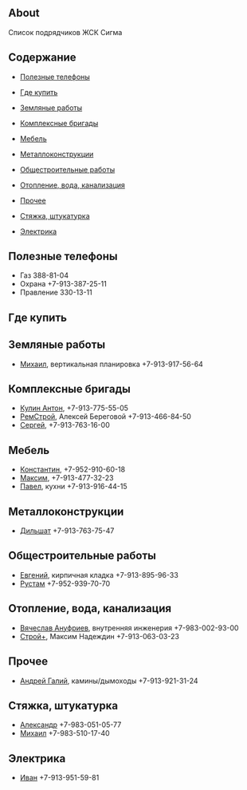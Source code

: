 ## About
Список подрядчиков ЖСК Сигма

## Содержание

- [Полезные телефоны](#полезные-телефоны)

- [Где купить](#где-купить)
- [Земляные работы](#земляные-работы)
- [Комплексные бригады](#комплексные-бригады)
- [Мебель](#мебель)
- [Металлоконструкции](#металлоконструкции)
- [Общестроительные работы](#общестроительные-работы)
- [Отопление, вода, канализация](#отопление-вода-канализация)
- [Прочее](#прочее)
- [Стяжка, штукатурка](#стяжка-штукатурка)
- [Электрика](#электрика)

## Полезные телефоны

- Газ 388-81-04
- Охрана +7-913-387-25-11
- Правление 330-13-11


## Где купить

## Земляные работы
- [Михаил](https://github.com/contfedorov/sigma-workers/issues/5), вертикальная планировка +7-913-917-56-64

## Комплексные бригады
- [Кулин Антон](https://github.com/contfedorov/sigma-workers/issues/13), +7-913-775-55-05
- [РемСтрой](https://github.com/contfedorov/sigma-workers/issues/10), Алексей Береговой +7-913-466-84-50
- [Сергей](https://github.com/contfedorov/sigma-workers/issues/11), +7-913-763-16-00

## Мебель
- [Константин](https://github.com/contfedorov/sigma-workers/issues/15), +7-952-910-60-18
- [Максим](https://github.com/contfedorov/sigma-workers/issues/14), +7-913-477-32-23
- [Павел](https://github.com/contfedorov/sigma-workers/issues/16), кухни +7-913-916-44-15

## Металлоконструкции
- [Дильшат](https://github.com/contfedorov/sigma-workers/issues/1) +7-913-763-75-47

## Общестроительные работы
- [Евгений](https://github.com/contfedorov/sigma-workers/issues/8), кирпичная кладка +7-913-895-96-33 
- [Рустам](https://github.com/contfedorov/sigma-workers/issues/7) +7-952-939-70-70

## Отопление, вода, канализация
- [Вячеслав Ануфриев](https://github.com/contfedorov/sigma-workers/issues/6), внутренняя инженерия +7-983-002-93-00
- [Строй+](https://github.com/contfedorov/sigma-workers/issues/12), Максим Надеждин +7-913-063-03-23

## Прочее
- [Андрей Галий](https://github.com/contfedorov/sigma-workers/issues/4), камины/дымоходы +7-913-921-31-24

## Стяжка, штукатурка
- [Александр](https://github.com/contfedorov/sigma-workers/issues/2) +7-983-051-05-77
- [Михаил](https://github.com/contfedorov/sigma-workers/issues/3) +7-983-510-17-40

## Электрика
- [Иван](https://github.com/contfedorov/sigma-workers/issues/9) +7-913-951-59-81

